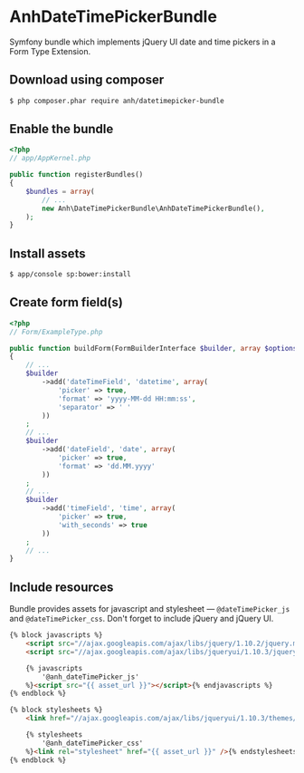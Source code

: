 # AnhDateTimePickerBundle

Symfony bundle which implements jQuery UI date and time pickers in a Form Type Extension.

## Download using composer

```sh
$ php composer.phar require anh/datetimepicker-bundle
```

## Enable the bundle

```php
<?php
// app/AppKernel.php

public function registerBundles()
{
    $bundles = array(
        // ...
        new Anh\DateTimePickerBundle\AnhDateTimePickerBundle(),
    );
}
```

## Install assets

```sh
$ app/console sp:bower:install
```

## Create form field(s)

```php
<?php
// Form/ExampleType.php

public function buildForm(FormBuilderInterface $builder, array $options)
{
    // ...
    $builder
        ->add('dateTimeField', 'datetime', array(
            'picker' => true,
            'format' => 'yyyy-MM-dd HH:mm:ss',
            'separator' => ' '
        ))
    ;
    // ...
    $builder
        ->add('dateField', 'date', array(
            'picker' => true,
            'format' => 'dd.MM.yyyy'
        ))
    ;
    // ...
    $builder
        ->add('timeField', 'time', array(
            'picker' => true,
            'with_seconds' => true
        ))
    ;
    // ...
}
```

## Include resources

Bundle provides assets for javascript and stylesheet — `@dateTimePicker_js` and `@dateTimePicker_css`. Don't forget to include jQuery and jQuery UI.

```html
{% block javascripts %}
    <script src="//ajax.googleapis.com/ajax/libs/jquery/1.10.2/jquery.min.js"></script>
    <script src="//ajax.googleapis.com/ajax/libs/jqueryui/1.10.3/jquery-ui.min.js"></script>

    {% javascripts
        '@anh_dateTimePicker_js'
    %}<script src="{{ asset_url }}"></script>{% endjavascripts %}
{% endblock %}
```

```html
{% block stylesheets %}
    <link href="//ajax.googleapis.com/ajax/libs/jqueryui/1.10.3/themes/smoothness/jquery-ui.min.css" rel="stylesheet">

    {% stylesheets
        '@anh_dateTimePicker_css'
    %}<link rel="stylesheet" href="{{ asset_url }}" />{% endstylesheets %}
{% endblock %}
```